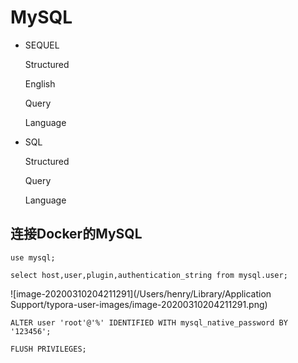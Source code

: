 # MySQL

- SEQUEL

  Structured

  English

  Query

  Language

- SQL

  Structured

  Query

  Language









## 连接Docker的MySQL	

`use mysql;`

`select host,user,plugin,authentication_string from mysql.user;`

![image-20200310204211291](/Users/henry/Library/Application Support/typora-user-images/image-20200310204211291.png)



`ALTER user 'root'@'%' IDENTIFIED WITH mysql_native_password BY '123456';`

`FLUSH PRIVILEGES;`



